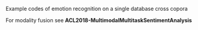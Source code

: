 Example codes of emotion recognition on a single database cross copora

For modality fusion see **ACL2018-MultimodalMultitaskSentimentAnalysis**
